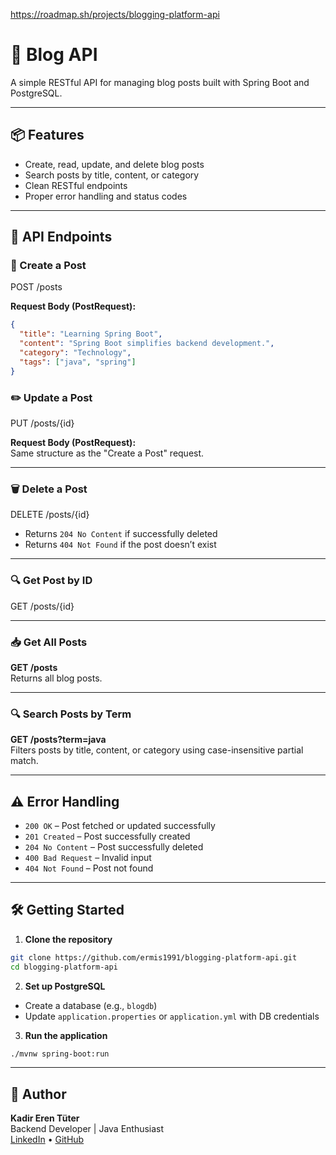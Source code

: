 https://roadmap.sh/projects/blogging-platform-api

# 📝 Blog API

A simple RESTful API for managing blog posts built with Spring Boot and PostgreSQL.

---

## 📦 Features

- Create, read, update, and delete blog posts
- Search posts by title, content, or category
- Clean RESTful endpoints
- Proper error handling and status codes

---

## 🚀 API Endpoints

### 📌 Create a Post

POST /posts

**Request Body (PostRequest):**
```json
{
  "title": "Learning Spring Boot",
  "content": "Spring Boot simplifies backend development.",
  "category": "Technology",
  "tags": ["java", "spring"]
}

```

### ✏️ Update a Post

PUT /posts/{id}

**Request Body (PostRequest):**  
Same structure as the "Create a Post" request.

---

### 🗑️ Delete a Post

DELETE /posts/{id}

- Returns `204 No Content` if successfully deleted  
- Returns `404 Not Found` if the post doesn’t exist

---

### 🔍 Get Post by ID

GET /posts/{id}

---

### 📥 Get All Posts

**GET /posts**  
Returns all blog posts.

---

### 🔍 Search Posts by Term

**GET /posts?term=java**  
Filters posts by title, content, or category using case-insensitive partial match.

---

## ⚠️ Error Handling

- `200 OK` – Post fetched or updated successfully
- `201 Created` – Post successfully created
- `204 No Content` – Post successfully deleted
- `400 Bad Request` – Invalid input
- `404 Not Found` – Post not found

---

## 🛠 Getting Started

1. **Clone the repository**
```bash
git clone https://github.com/ermis1991/blogging-platform-api.git
cd blogging-platform-api
```

2. **Set up PostgreSQL**

- Create a database (e.g., `blogdb`)
- Update `application.properties` or `application.yml` with DB credentials

3. **Run the application**
```bash
./mvnw spring-boot:run
```

---

## 👤 Author

**Kadir Eren Tüter**  
Backend Developer | Java Enthusiast  
[LinkedIn](https://www.linkedin.com/in/kadir-eren-t%C3%BCter-84a3451a4/) • [GitHub](https://github.com/ermis1991)
